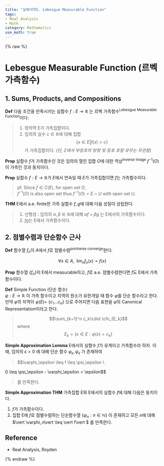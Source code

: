 ```yaml
---
title: "실해석학5. Lebesgue Measurable Function"
tags:
- Real Analysis
- Math
category: Mathematics
use_math: true
---
```

{% raw %}
# Lebesgue Measurable Function (르벡 가측함수)
## 1. Sums, Products, and Compositions
**Def** 다음 조건을 만족시키는 실함수 $f:E \to \mathbb{R}$ 는 르벡 가측함수<sup>Lebesgue Measurable Function</sup>이다:
> 1) 정의역 E가 가측집합이다. 
> 2) 임의의 실수 $c\in \mathbb{R}$에 대해 집합 $$\{x\in E\vert f(x)\gt c\}$$가 가측집합이다.
>*(단, 2에서 부등호의 방향 및 등호 포함 유무는 무관함)*

**Prop** 실함수 $f$가 가측함수인 것은 임의의 열린 집합 $O$에 대한 역상<sup>inverse image</sup> $f^{-1}(O)$ 이 가측인 것과 동치이다.

**Prop** 실함수 $f:E\to \mathbb{R}$가 $E$에서 연속일 때 $E$가 가측집합이면 $f$는 가측함수이다.
>pf. Since $f \in C(E)$, for open set $O$,   
$f^{-1}(O)$ is also open set thus $f^{-1}(O) = E \cap U$ with open set $U$.

**THM** E에서 a.e. finite한 가측 실함수 $f, g$에 대해 다음 성질이 성립한다.
> 1. 선형성 : 임의의 $\alpha, \beta \in \mathbb{R}$에 대해 $\alpha f + \beta g$ 는 E에서의 가측함수이다.
>2. $fg$는 E에서 가측함수이다.

## 2. 점별수렴과 단순함수 근사
**Def** 함수열 $f_n$이 $A$에서 $f$로 점별수렴<sup>pointwise converge</sup>한다:   

$$\forall x \in A,\;\; \lim_n f_n(x) = f(x)$$

**Prop**
함수열 {$f_n$}이 E에서 measurable하고, $f$로 a.e. 점별수렴한다면 $f$도 E에서 가측함수이다.

**Def** Simple Function (단순 함수)   
$\varphi : E \to \mathbb{R}$ 이 가측 함수이고 치역의 원소가 유한개일 때 함수 $\varphi$를 단순 함수라고 한다.   
만약 $\varphi$의 치역이 $\varphi(E) =$ {$c_1 \ldots c_n$} 으로 주어지면 다음 표현을 $\varphi$의 Canonical Representation이라고 한다.
>$$\sum_{k=1}^n c_k\cdot \chi_{E_k}$$
>where $$E_k = \{x \in E : \varphi(x) = c_k\}$$

**Simple Approximation Lemma**
E에서의 실함수 $f$가 유계이고 가측함수라 하자. 이때, 임의의 $\epsilon > 0$ 에 대해 단순 함수 $\varphi_\epsilon, \psi_\epsilon$ 가 존재하여

> 
> $$\varphi_\epsilon \leq f \leq \psi_\epsilon \\
> 
0 \leq \psi_\epsilon - \varphi_\epsilon < \epsilon$$
>를 만족한다.

**Simple Approximation THM**
가측집합 E와 E에서의 실함수 $f$에 대해 다음은 동치이다.
1. $f$가 가측함수이다.   
2. 집합 E에 $f$로 점별수렴하는 단순함수열 {$\varphi_n : n \in \mathbb{N}$} 이 존재하고 모든 $n$에 대해 $\vert \varphi_n\vert  \leq \vert f\vert $ 를 만족한다.

## Reference
 - Real Analysis, Royden

{% endraw %}